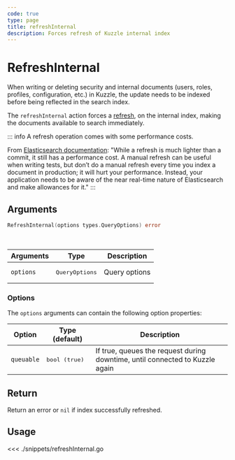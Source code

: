 ```yaml
---
code: true
type: page
title: refreshInternal
description: Forces refresh of Kuzzle internal index
---
```


# RefreshInternal

When writing or deleting security and internal documents (users, roles, profiles, configuration, etc.) in Kuzzle, the update needs to be indexed before being reflected in the search index.

The `refreshInternal` action forces a [refresh](/sdk/go/1/controllers/index/refresh), on the internal index, making the documents available to search immediately.

::: info
A refresh operation comes with some performance costs.

From [Elasticsearch documentation](https://www.elastic.co/guide/en/elasticsearch/reference/current/docs-refresh.html):
"While a refresh is much lighter than a commit, it still has a performance cost. A manual refresh can be useful when writing tests, but don’t do a manual refresh every time you index a document in production; it will hurt your performance. Instead, your application needs to be aware of the near real-time nature of Elasticsearch and make allowances for it."
:::

## Arguments

```go
RefreshInternal(options types.QueryOptions) error
```

<br/>

| Arguments | Type         | Description   |
| --------- | ------------ | ------------- |
| `options` | <pre>QueryOptions</pre> | Query options |

### Options

The `options` arguments can contain the following option properties:

| Option     | Type (default) | Description                       |
| ---------- | -------------- | --------------------------------- |
| `queuable` | <pre>bool (true)</pre> | If true, queues the request during downtime, until connected to Kuzzle again |

## Return

Return an error or `nil` if index successfully refreshed.

## Usage

<<< ./snippets/refreshInternal.go
